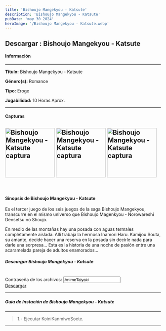 ```yaml
---
title: 'Bishoujo Mangekyou - Katsute'
description: 'Bishoujo Mangekyou - Katsute'
pubDate: 'may 30 2024'
heroImage: '/Bishoujo Mangekyou - Katsute.webp'
---
```


<div data-pagefind-ignore>

## Descargar :</span>  Bishoujo Mangekyou - Katsute

#### Información

---

<p>
<strong>Titulo:</strong> 
Bishoujo Mangekyou - Katsute
</p>
<p>
<strong>Género(s):</strong> 
Romance
</p>
<p>
<strong>Tipo:</strong> 
Eroge
</p>
<p>
<strong>Jugabilidad:</strong> 
10 Horas Aprox.
</p>

---
#### Capturas
<img
src="https://blogger.googleusercontent.com/img/b/R29vZ2xl/AVvXsEgcaeO3DfFc7LaOo8KEBnJsbkCZEpcKNYb6bM5AHhyA-lLzUZqkqFLvF83PGfoXzLUr-VTKt8KUnoN-5KuMz3x-yWTGPAmO2DR0PuZgQ3pcdfaKMKqxcfcqhQjimBV0X-lxbwSKY5rj_nZYb0n7fNqikju3oNAyb_b0uHzfL2zp1olo2Ct-XQxWCf25/s1366/1.png"
style="height:160px;"
alt=" Bishoujo Mangekyou - Katsute captura"
title=" Bishoujo Mangekyou - Katsute captura"
oncontextmenu="return false;"
/>
<img
src="https://blogger.googleusercontent.com/img/b/R29vZ2xl/AVvXsEjAKsgrVIdLYEsI-KtexPjGBw56mBoGU0mwRgrnGdNLzIIDrS89LfFtH39A5j1IPwOZwWWIcOK5dPc8DEHBc3cIeBK1Fsh8qujl_bgkdAyzqWIJhyUhpWXKmN4ywVYfNfPcftIavVQmhL8pdHXQrJyHsBQRCFH_4TEe73ABvyLF8d7ZTr5TJoodNWEm/s1366/2.png"
style="height:160px;"
alt=" Bishoujo Mangekyou - Katsute captura"
title=" Bishoujo Mangekyou - Katsute captura"
oncontextmenu="return false;"
/>
<img
src="https://blogger.googleusercontent.com/img/b/R29vZ2xl/AVvXsEivQ6hnLlYWtPIJrxnPMXoEGX4IRgx9SuAei8TWeCnB4LVGzN8ipOfwpIuttX7ytDtc7Nz9WOsTXkdmFBK2VB9QgNpeSMblYYoMocCwNDoriCh2RPy3QzBNAb2ZQlLTT6Wf4mlDvLbqR4ztk-mChfYRSPF_5SyupaU8arOum1QmawDgjLxcTRGEvc6x/s1366/3.png"
style="height:160px;"
alt=" Bishoujo Mangekyou - Katsute captura"
title=" Bishoujo Mangekyou - Katsute captura"
oncontextmenu="return false;"
/>
---
<br>

#### Sinopsis de Bishoujo Mangekyou - Katsute

Es el tercer juego de los seis juegos de la saga Bishoujo Mangekyou, transcurre en el mismo universo que Bishoujo Magenkyou - Norowareshi Densetsu no Shoujo.

En medio de las montañas hay una posada con aguas termales completamente aislada.
Allí trabaja la hermosa Inamori Haru.
Kamijou Souta, su amante, decide hacer una reserva en la posada sin decirle nada para darle una sorpresa…
Esta es la historia de una noche de pasión entre una acaramelada pareja de adultos enamorados… 


##### Descargar Bishoujo Mangekyou - Katsute

<br>
<div class="anime-section__content text-center"> <div>
<span class="pass_msg"> Contraseña de los archivos: </span> 
<input class="pass_info" value="AnimeTaiyaki" onclick="select();"></div> 
<div class="cont_dd_info"> 
<a href="https://exe.io/EvaVbr3U" target="_blank" class="btn_dd"> 
<i class="fas fa-download">
</i> Descargar 
</a> 
</div> 
</div>

---
##### Guia de Instación de Bishoujo Mangekyou - Katsute

---
>1.- Ejecutar KoiniKanmiwoSoete.
---

</div>